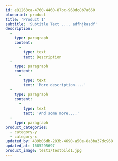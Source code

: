 ```yaml
---
id: e81263ca-4760-4460-87bc-968dc8b7a660
blueprint: product
title: 'Product 1'
subtitle: 'Subtitle Text .... adfhjkasdf'
description:
  -
    type: paragraph
    content:
      -
        type: text
        text: Description
  -
    type: paragraph
    content:
      -
        type: text
        text: 'More description....'
  -
    type: paragraph
    content:
      -
        type: text
        text: 'And some more....'
  -
    type: paragraph
product_categories:
  - category-y
  - category-x
updated_by: 489b06db-283b-4690-a50e-8a3ba37dc968
updated_at: 1685295697
product_image: test1/testbild1.jpg
---
```

